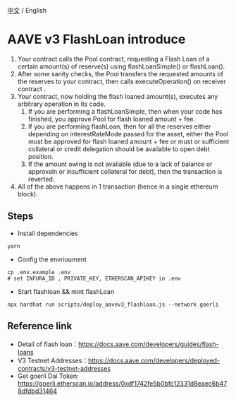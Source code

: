 [中文](./README-CN.md) / English

# AAVE v3 FlashLoan introduce  

1. Your contract calls the Pool contract, requesting a Flash Loan of a certain amount(s) of reserve(s) using flashLoanSimple() or flashLoan().
2. After some sanity checks, the Pool transfers the requested amounts of the reserves to your contract, then calls executeOperation() on receiver contract .
3. Your contract, now holding the flash loaned amount(s), executes any arbitrary operation in its code.
   1.  If you are performing a flashLoanSimple, then when your code has finished, you approve Pool for flash loaned amount + fee.
   2.  If you are performing flashLoan, then for all the reserves either depending on interestRateMode passed for the asset, either the Pool must be approved for flash loaned amount + fee or must or sufficient collateral or credit delegation should be available to open debt position.
   3.  If the amount owing is not available (due to a lack of balance or approvaln or insufficient collateral for debt), then the transaction is reverted.
4. All of the above happens in 1 transaction (hence in a single ethereum block).


## Steps  
- Install dependencies  
```shell
yarn
```

- Config the envrioument  
```shell
cp .env.example .env
# set INFURA_ID , PRIVATE_KEY, ETHERSCAN_APIKEY in .env
```

- Start flashloan && mint flashLoan  
```shell
npx hardhat run scripts/deploy_aavev3_flashloan.js --network goerli
```

## Reference link  
- Detail of flash loan：https://docs.aave.com/developers/guides/flash-loans
- V3 Testnet Addresses：https://docs.aave.com/developers/deployed-contracts/v3-testnet-addresses    
- Get goerli Dai Token: https://goerli.etherscan.io/address/0xdf1742fe5b0bfc12331d8eaec6b478dfdbd31464 
